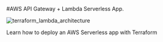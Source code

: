 #AWS API Gateway + Lambda Serverless App.

![terraform_lambda_architecture](https://user-images.githubusercontent.com/39421615/59810459-268f2b00-92ba-11e9-857f-cebda3b5917f.jpg)

Learn how to deploy an AWS Serverless app with Terraform